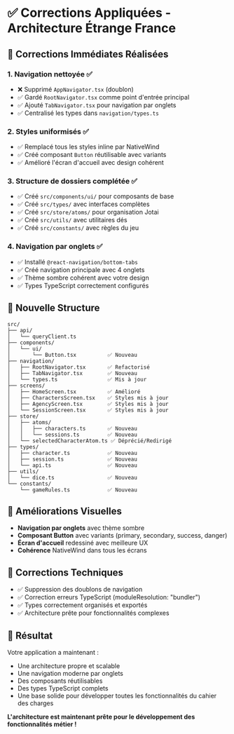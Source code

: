 # ✅ Corrections Appliquées - Architecture Étrange France

## 🎯 Corrections Immédiates Réalisées

### 1. **Navigation nettoyée** ✅
- ❌ Supprimé `AppNavigator.tsx` (doublon)
- ✅ Gardé `RootNavigator.tsx` comme point d'entrée principal
- ✅ Ajouté `TabNavigator.tsx` pour navigation par onglets
- ✅ Centralisé les types dans `navigation/types.ts`

### 2. **Styles uniformisés** ✅
- ✅ Remplacé tous les styles inline par NativeWind
- ✅ Créé composant `Button` réutilisable avec variants
- ✅ Amélioré l'écran d'accueil avec design cohérent

### 3. **Structure de dossiers complétée** ✅
- ✅ Créé `src/components/ui/` pour composants de base
- ✅ Créé `src/types/` avec interfaces complètes
- ✅ Créé `src/store/atoms/` pour organisation Jotai
- ✅ Créé `src/utils/` avec utilitaires dés
- ✅ Créé `src/constants/` avec règles du jeu

### 4. **Navigation par onglets** ✅
- ✅ Installé `@react-navigation/bottom-tabs`
- ✅ Créé navigation principale avec 4 onglets
- ✅ Thème sombre cohérent avec votre design
- ✅ Types TypeScript correctement configurés

## 📁 Nouvelle Structure

```
src/
├── api/
│   └── queryClient.ts
├── components/
│   └── ui/
│       └── Button.tsx          ✅ Nouveau
├── navigation/
│   ├── RootNavigator.tsx       ✅ Refactorisé
│   ├── TabNavigator.tsx        ✅ Nouveau
│   └── types.ts                ✅ Mis à jour
├── screens/
│   ├── HomeScreen.tsx          ✅ Amélioré
│   ├── CharactersScreen.tsx    ✅ Styles mis à jour
│   ├── AgencyScreen.tsx        ✅ Styles mis à jour
│   └── SessionScreen.tsx       ✅ Styles mis à jour
├── store/
│   ├── atoms/
│   │   ├── characters.ts       ✅ Nouveau
│   │   └── sessions.ts         ✅ Nouveau
│   └── selectedCharacterAtom.ts ✅ Déprécié/Redirigé
├── types/
│   ├── character.ts            ✅ Nouveau
│   ├── session.ts              ✅ Nouveau
│   └── api.ts                  ✅ Nouveau
├── utils/
│   └── dice.ts                 ✅ Nouveau
└── constants/
    └── gameRules.ts            ✅ Nouveau
```

## 🎨 Améliorations Visuelles

- **Navigation par onglets** avec thème sombre
- **Composant Button** avec variants (primary, secondary, success, danger)
- **Écran d'accueil** redessiné avec meilleure UX
- **Cohérence** NativeWind dans tous les écrans

## 🔧 Corrections Techniques

- ✅ Suppression des doublons de navigation
- ✅ Correction erreurs TypeScript (moduleResolution: "bundler")
- ✅ Types correctement organisés et exportés
- ✅ Architecture prête pour fonctionnalités complexes

## 📱 Résultat

Votre application a maintenant :
- Une architecture propre et scalable
- Une navigation moderne par onglets
- Des composants réutilisables
- Des types TypeScript complets
- Une base solide pour développer toutes les fonctionnalités du cahier des charges

**L'architecture est maintenant prête pour le développement des fonctionnalités métier !** 